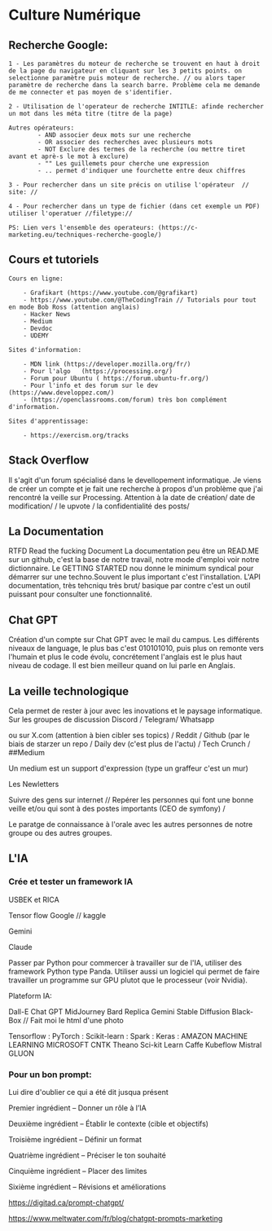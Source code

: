 # Culture Numérique 

## Recherche Google: 

    1 - Les paramètres du moteur de recherche se trouvent en haut à droit de la page du navigateur en cliquant sur les 3 petits points. on selectionne paramètre puis moteur de recherche. // ou alors taper paramètre de recherche dans la search barre. Problème cela me demande de me connecter et pas moyen de s'identifier. 

    2 - Utilisation de l'operateur de recherche INTITLE: afinde rechercher un mot dans les méta titre (titre de la page) 

    Autres opérateurs: 
            - AND associer deux mots sur une recherche 
            - OR associer des recherches avec plusieurs mots
            - NOT Exclure des termes de la recherche (ou mettre tiret avant et aprè-s le mot à exclure) 
            - "" Les guillemets pour cherche une expression 
            - .. permet d'indiquer une fourchette entre deux chiffres

    3 - Pour rechercher dans un site précis on utilise l'opérateur  //  site: //

    4 - Pour rechercher dans un type de fichier (dans cet exemple un PDF) utiliser l'operatuer //filetype://

    PS: Lien vers l'ensemble des operateurs: (https://c-marketing.eu/techniques-recherche-google/)

## Cours et tutoriels

    Cours en ligne: 

        - Grafikart (https://www.youtube.com/@grafikart)
        - https://www.youtube.com/@TheCodingTrain // Tutorials pour tout en mode Bob Ross (attention anglais)
        - Hacker News
        - Medium
        - Devdoc
        - UDEMY

    Sites d'information: 

        - MDN link (https://developer.mozilla.org/fr/)
        - Pour l'algo   (https://processing.org/)
        - Forum pour Ubuntu ( https://forum.ubuntu-fr.org/)
        - Pour l'info et des forum sur le dev (https://www.developpez.com/)
        - (https://openclassrooms.com/forum) très bon complément d'information.

    Sites d'apprentissage: 

        - https://exercism.org/tracks

## Stack Overflow

Il s'agit d'un forum spécialisé dans le devellopement informatique. 
Je viens de créer un compte et je fait une recherche à propos d'un problème que j'ai rencontré la veille sur Processing. 
Attention à la date de création/ date de modification/ / le upvote / la confidentialité des posts/ 

## La Documentation 

RTFD Read the fucking Document
La documentation peu être un READ.ME sur un github, c'est la base de notre travail, notre mode d'emploi voir notre dictionnaire. 
Le GETTING STARTED nou donne le minimum syndical pour démarrer sur une techno.Souvent le plus important c'est l'installation. 
L'API documentation, très tehcniqu très brut/ basique par contre c'est un outil puissant pour consulter une fonctionnalité. 

## Chat GPT

Création d'un compte sur Chat GPT avec le mail du campus. 
Les différents niveaux de language, le plus bas c'est 010101010, puis plus on remonte vers l'humain et plus le code évolu, concrétement l'anglais est le plus haut niveau de codage. 
Il est bien meilleur quand on lui parle en Anglais. 

## La veille technologique

Cela permet de rester à jour avec les inovations et le paysage informatique. 
Sur les groupes de discussion Discord / Telegram/ Whatsapp

 ou sur X.com (attention à bien cibler ses topics) /  Reddit / Github (par le biais de starzer un repo / Daily dev (c'est plus de l'actu) / Tech Crunch /  ##Medium

Un medium est un support d'expression (type un graffeur c'est un mur) 


Les Newletters

Suivre des gens sur internet // Repérer les personnes qui font une bonne veille et/ou qui sont à des postes importants (CEO de symfony) / 

Le paratge de connaissance à l'orale avec les autres personnes de notre groupe ou des autres groupes. 


## L'IA

### Crée et tester un framework IA

USBEK et RICA


Tensor flow Google // kaggle

Gemini

Claude

Passer par Python pour commercer à travailler sur de l'IA, utiliser des framework Python type Panda. 
Utiliser aussi un logiciel qui permet de faire travailler un programme sur GPU plutot que le processeur (voir Nvidia).

Plateform IA: 

Dall-E
Chat GPT
MidJourney
Bard
Replica
Gemini
Stable Diffusion
Black-Box // Fait moi le html d'une photo 


Tensorflow : 
PyTorch : 
Scikit-learn :
Spark : 
Keras : 
AMAZON MACHINE LEARNING
MICROSOFT CNTK
Theano
Sci-kit Learn
Caffe
Kubeflow 
Mistral
GLUON

### Pour un bon prompt: 

Lui dire d'oublier ce qui a été dit jusqua présent 

Premier ingrédient – Donner un rôle à l’IA

Deuxième ingrédient – Établir le contexte (cible et objectifs)

Troisième ingrédient – Définir un format

Quatrième ingrédient – Préciser le ton souhaité

Cinquième ingrédient – Placer des limites

Sixième ingrédient – Révisions et améliorations

https://digitad.ca/prompt-chatgpt/


https://www.meltwater.com/fr/blog/chatgpt-prompts-marketing

